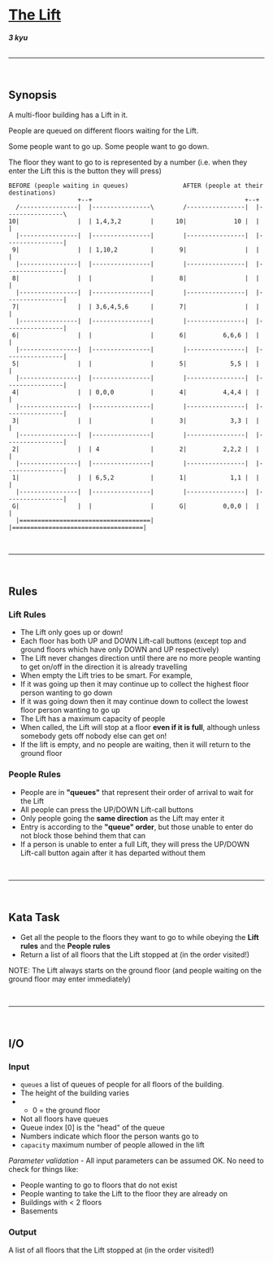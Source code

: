 # [The Lift](https://www.codewars.com/kata/58905bfa1decb981da00009e)

___3 kyu___
<br/><br/>

---

<br/>

## **Synopsis**
A multi-floor building has a Lift in it.

People are queued on different floors waiting for the Lift.

Some people want to go up. Some people want to go down.

The floor they want to go to is represented by a number (i.e. when they enter the Lift this is the button they will press)

```
BEFORE (people waiting in queues)               AFTER (people at their destinations)
                   +--+                                          +--+ 
  /----------------|  |----------------\        /----------------|  |----------------\
10|                |  | 1,4,3,2        |      10|             10 |  |                |
  |----------------|  |----------------|        |----------------|  |----------------|
 9|                |  | 1,10,2         |       9|                |  |                |
  |----------------|  |----------------|        |----------------|  |----------------|
 8|                |  |                |       8|                |  |                |
  |----------------|  |----------------|        |----------------|  |----------------|
 7|                |  | 3,6,4,5,6      |       7|                |  |                |
  |----------------|  |----------------|        |----------------|  |----------------|
 6|                |  |                |       6|          6,6,6 |  |                |
  |----------------|  |----------------|        |----------------|  |----------------|
 5|                |  |                |       5|            5,5 |  |                |
  |----------------|  |----------------|        |----------------|  |----------------|
 4|                |  | 0,0,0          |       4|          4,4,4 |  |                |
  |----------------|  |----------------|        |----------------|  |----------------|
 3|                |  |                |       3|            3,3 |  |                |
  |----------------|  |----------------|        |----------------|  |----------------|
 2|                |  | 4              |       2|          2,2,2 |  |                |
  |----------------|  |----------------|        |----------------|  |----------------|
 1|                |  | 6,5,2          |       1|            1,1 |  |                |
  |----------------|  |----------------|        |----------------|  |----------------|
 G|                |  |                |       G|          0,0,0 |  |                |
  |====================================|        |====================================|
```

<br/>

---

<br/>

## **Rules**
### **Lift Rules**
- The Lift only goes up or down!
- Each floor has both UP and DOWN Lift-call buttons (except top and ground floors which have only DOWN and UP respectively)
- The Lift never changes direction until there are no more people wanting to get on/off in the direction it is already travelling
- When empty the Lift tries to be smart. For example,
- If it was going up then it may continue up to collect the highest floor person wanting to go down
- If it was going down then it may continue down to collect the lowest floor person wanting to go up
- The Lift has a maximum capacity of people
- When called, the Lift will stop at a floor **even if it is full**, although unless somebody gets off nobody else can get on!
- If the lift is empty, and no people are waiting, then it will return to the ground floor

### **People Rules**
- People are in **"queues"** that represent their order of arrival to wait for the Lift
- All people can press the UP/DOWN Lift-call buttons
- Only people going the **same direction** as the Lift may enter it
- Entry is according to the **"queue" order**, but those unable to enter do not block those behind them that can
- If a person is unable to enter a full Lift, they will press the UP/DOWN Lift-call button again after it has departed without them

<br/>

---

<br/>

## **Kata Task**
- Get all the people to the floors they want to go to while obeying the **Lift rules** and the **People rules**
- Return a list of all floors that the Lift stopped at (in the order visited!)

NOTE: The Lift always starts on the ground floor (and people waiting on the ground floor may enter immediately)

<br/>

---

<br/>

## **I/O**
### **Input**
- ```queues``` a list of queues of people for all floors of the building.
- The height of the building varies
- - 0 = the ground floor
- Not all floors have queues
- Queue index [0] is the "head" of the queue
- Numbers indicate which floor the person wants go to
- ```capacity``` maximum number of people allowed in the lift

*Parameter validation* - All input parameters can be assumed OK. No need to check for things like:

- People wanting to go to floors that do not exist
- People wanting to take the Lift to the floor they are already on
- Buildings with < 2 floors
- Basements

### **Output**
A list of all floors that the Lift stopped at (in the order visited!)
